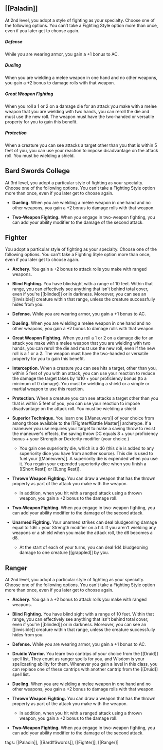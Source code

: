 ## [[Paladin]]

At 2nd level, you adopt a style of fighting as your specialty. Choose one of the following options. You can’t take a Fighting Style option more than once, even if you later get to choose again.

##### Defense

While you are wearing armor, you gain a +1 bonus to AC.

##### Dueling

When you are wielding a melee weapon in one hand and no other weapons, you gain a +2 bonus to damage rolls with that weapon.

##### Great Weapon Fighting

When you roll a 1 or 2 on a damage die for an attack you make with a melee weapon that you are wielding with two hands, you can reroll the die and must use the new roll. The weapon must have the two-handed or versatile property for you to gain this benefit.

##### Protection

When a creature you can see attacks a target other than you that is within 5 feet of you, you can use your reaction to impose disadvantage on the attack roll. You must be wielding a shield.

## Bard Swords College

At 3rd level, you adopt a particular style of fighting as your specialty. Choose one of the following options. You can't take a Fighting Style option more than once, even if you later get to choose again.

-   **Dueling.** When you are wielding a melee weapon in one hand and no other weapons, you gain a +2 bonus to damage rolls with that weapon.

-   **Two-Weapon Fighting.** When you engage in two-weapon fighting, you can add your ability modifier to the damage of the second attack.

## Fighter

You adopt a particular style of fighting as your specialty. Choose one of the following options. You can't take a Fighting Style option more than once, even if you later get to choose again.

-   **Archery.** You gain a +2 bonus to attack rolls you make with ranged weapons.

-   **Blind Fighting.** You have blindsight with a range of 10 feet. Within that range, you can effectively see anything that isn't behind total cover, even if you're [[blinded]] or in darkness. Moreover, you can see an [[invisible]] creature within that range, unless the creature successfully hides from you.

-   **Defense.** While you are wearing armor, you gain a +1 bonus to AC.

-   **Dueling.** When you are wielding a melee weapon in one hand and no other weapons, you gain a +2 bonus to damage rolls with that weapon.

-   **Great Weapon Fighting.** When you roll a 1 or 2 on a damage die for an attack you make with a melee weapon that you are wielding with two hands, you can reroll the die and must use the new roll, even if the new roll is a 1 or a 2. The weapon must have the two-handed or versatile property for you to gain this benefit.

-   **Interception.** When a creature you can see hits a target, other than you, within 5 feet of you with an attack, you can use your reaction to reduce the damage the target takes by 1d10 + your proficiency bonus (to a minimum of 0 damage). You must be wielding a shield or a simple or martial weapon to use this reaction.

-   **Protection.** When a creature you can see attacks a target other than you that is within 5 feet of you, you can use your reaction to impose disadvantage on the attack roll. You must be wielding a shield.

-   **Superior Technique.** You learn one [[Maneuvers]] of your choice from among those available to the [[Fighter#Battle Master]] archetype. If a maneuver you use requires your target to make a saving throw to resist the maneuver's effects, the saving throw DC equals 8 + your proficiency bonus + your Strength or Dexterity modifier (your choice.)
    -   You gain one superiority die, which is a d6 (this die is added to any superiority dice you have from another source). This die is used to fuel your [[Maneuvers]]. A superiority die is expended when you use it. You regain your expended superiority dice when you finish a [[Short Rest]] or [[Long Rest]].

-   **Thrown Weapon Fighting.** You can draw a weapon that has the thrown property as part of the attack you make with the weapon.
    -   In addition, when you hit with a ranged attack using a thrown weapon, you gain a +2 bonus to the damage roll.

-   **Two-Weapon Fighting.** When you engage in two-weapon fighting, you can add your ability modifier to the damage of the second attack.

-   **Unarmed Fighting.** Your unarmed strikes can deal bludgeoning damage equal to 1d6 + your Strength modifier on a hit. If you aren't wielding any weapons or a shield when you make the attack roll, the d6 becomes a d8.
    -   At the start of each of your turns, you can deal 1d4 bludgeoning damage to one creature [[grappled]] by you.

## Ranger

At 2nd level, you adopt a particular style of fighting as your specialty. Choose one of the following options. You can't take a Fighting Style option more than once, even if you later get to choose again.

-   **Archery.** You gain a +2 bonus to attack rolls you make with ranged weapons.

-   **Blind Fighting.** You have blind sight with a range of 10 feet. Within that range, you can effectively see anything that isn't behind total cover, even if you're [[blinded]] or in darkness. Moreover, you can see an [[invisible]] creature within that range, unless the creature successfully hides from you.

-   **Defense.** While you are wearing armor, you gain a +1 bonus to AC.

-   **Druidic Warrior.** You learn two cantrips of your choice from the [[Druid]] spell list. They count as ranger spells for you, and Wisdom is your spellcasting ability for them. Whenever you gain a level in this class, you can replace one of these cantrips with another cantrip from the [[Druid]] spell list.

-   **Dueling.** When you are wielding a melee weapon in one hand and no other weapons, you gain a +2 bonus to damage rolls with that weapon.

-   **Thrown Weapon Fighting.** You can draw a weapon that has the thrown property as part of the attack you make with the weapon.
    -   In addition, when you hit with a ranged attack using a thrown weapon, you gain a +2 bonus to the damage roll.

-   **Two-Weapon Fighting.** When you engage in two-weapon fighting, you can add your ability modifier to the damage of the second attack.

tags: [[Paladin]], [[Bard#Swords]], [[Fighter]], [[Ranger]]